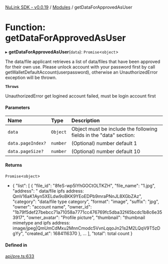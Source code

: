 [NuLink SDK - v0.0.19](../README.md) / [Modules](../modules.md) / getDataForApprovedAsUser

# Function: getDataForApprovedAsUser

▸ **getDataForApprovedAsUser**(`data`): `Promise`<`object`\>

The data/file applicant retrieves a list of data/files that have been approved for their own use.
Please unlock account with your password first by call getWalletDefaultAccount(userpassword), otherwise an UnauthorizedError exception will be thrown.

**`Throws`**

UnauthorizedError get logined account failed, must be login account first

#### Parameters

| Name | Type | Description |
| :------ | :------ | :------ |
| `data` | `Object` | Object must be include the following fields in the "data" section: |
| `data.pageIndex?` | `number` | (Optional) number default 1 |
| `data.pageSize?` | `number` | (Optional) number default 10 |

#### Returns

`Promise`<`object`\>

- {
               "list": [
                 {
                   "file_id": "8feS-wp5lYhGOCtOLTKZH",
                   "file_name": "1.jpg",
                   "address": " data/file ipfs address: QmV16aK1Ayn5XELdw9oBKK9YEoEDPb9mraPNnJL8XGbZAz",
                   "category": "data/file type category",
                   "format": "image",
                   "suffix": "jpg",
                   "owner": "account name",
                   "owner_id": "1b79f5def27bebcc71a71058a7771cc476769fc5dba32f45bcdc1b8c6e353917",
                   "owner_avatar": "Profile picture",
                   "thumbnail": "thumbnail mimetype and ipfs address: image/jpeg|QmUmCdMxu2MnnCmodc5VvnLqqoJn21s2M2LQqV9T5zDgYy",
                   "created_at": 1684116370
                 },
                 ...
             ],
             "total": total count
           }

#### Defined in

[api/pre.ts:633](https://github.com/NuLink-network/nulink-sdk/blob/3448e77/src/api/pre.ts#L633)
